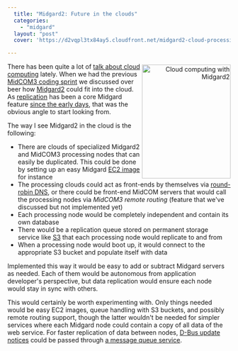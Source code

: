 ```yaml
---
  title: "Midgard2: Future in the clouds"
  categories: 
    - "midgard"
  layout: "post"
  cover: 'https://d2vqpl3tx84ay5.cloudfront.net/midgard2-cloud-processing-tm.jpg'

---
```

<p style="text-align:right;">
<a href="https://d2vqpl3tx84ay5.cloudfront.net/midgard2-cloud-processing.png"><img src="https://d2vqpl3tx84ay5.cloudfront.net/midgard2-cloud-processing-tm.jpg" height="257" width="200" border="0" align="right" hspace="0" vspace="4" alt="Cloud computing with Midgard2" title="Cloud computing with Midgard2" /></a>
</p><p>
There has been quite a lot of <a href="http://vertonghen.wordpress.com/2008/07/05/erlang-or-utility-computing-vs-appliance-computing/">talk about cloud computing</a> lately. When we had the previous <a href="http://bergie.iki.fi/blog/midcom_3_and_built-in_webdav/">MidCOM3 coding sprint</a> we discussed over beer how <a href="http://bergie.iki.fi/blog/midgard_2-more_than_just_php-more_than_just_cms/">Midgard2</a> could fit into the cloud. As <a href="http://bergie.iki.fi/blog/xmpp_publish-subscribe_for_midgard_and_ajatus_replication/">replication</a> has been a core Midgard feature <a href="http://www.midgard-project.org/documentation/concepts-repligard/">since the early days</a>, that was the obvious angle to start looking from.
</p><p>
The way I see Midgard2 in the cloud is the following:
</p><ul><li>There are clouds of specialized Midgard2 and MidCOM3 processing nodes that can easily be duplicated. This could be done by setting up an easy Midgard <a href="http://www.amazon.com/gp/browse.html?node=201590011">EC2 image</a> for instance</li>
<li>The processing clouds could act as front-ends by themselves via <a href="http://en.wikipedia.org/wiki/Round_robin_DNS">round-robin DNS</a>, or there could be front-end MidCOM servers that would call the processing nodes via <em>MidCOM3 remote routing</em> (feature that we've discussed but not implemented yet)</li>
<li>Each processing node would be completely independent and contain its own database</li>
<li>There would be a replication queue stored on permanent storage service like <a href="http://www.amazon.com/gp/browse.html?node=16427261">S3</a> that each processing node would replicate to and from</li>
<li>When a processing node would boot up, it would connect to the appropriate S3 bucket and populate itself with data</li>
</ul><p>
Implemented this way it would be easy to add or subtract Midgard servers as needed. Each of them would be autonomous from application developer's perspective, but data replication would ensure each node would stay in sync with others.
</p><p>
This would certainly be worth experimenting with. Only things needed would be easy EC2 images, queue handling with S3 buckets, and possibly remote routing support, though the latter wouldn't be needed for simpler services where each Midgard node could contain a copy of all data of the web service. For faster replication of data between nodes, <a href="http://bergie.iki.fi/blog/interprocess_communications_in_midgard-d-bus_comes_to_the_web/">D-Bus update notices</a> could be passed through <a href="http://www.amazon.com/Simple-Queue-Service-home-page/b?ie=UTF8&amp;node=13584001">a message queue service</a>.
</p>
